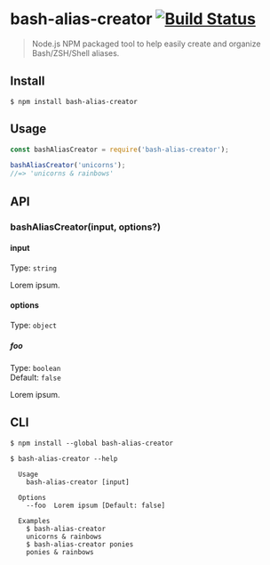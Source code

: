 # bash-alias-creator [![Build Status](https://travis-ci.com/matt-d-brown/bash-alias-creator.svg?branch=master)](https://travis-ci.com/matt-d-brown/bash-alias-creator)

> Node.js NPM packaged tool to help easily create and organize Bash/ZSH/Shell aliases.


## Install

```
$ npm install bash-alias-creator
```


## Usage

```js
const bashAliasCreator = require('bash-alias-creator');

bashAliasCreator('unicorns');
//=> 'unicorns & rainbows'
```


## API

### bashAliasCreator(input, options?)

#### input

Type: `string`

Lorem ipsum.

#### options

Type: `object`

##### foo

Type: `boolean`\
Default: `false`

Lorem ipsum.


## CLI

```
$ npm install --global bash-alias-creator
```

```
$ bash-alias-creator --help

  Usage
    bash-alias-creator [input]

  Options
    --foo  Lorem ipsum [Default: false]

  Examples
    $ bash-alias-creator
    unicorns & rainbows
    $ bash-alias-creator ponies
    ponies & rainbows
```
